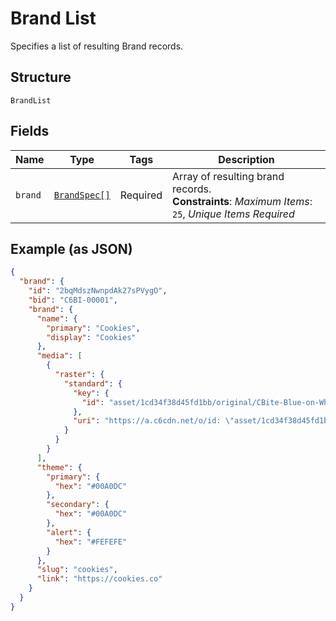 
# Brand List

Specifies a list of resulting Brand records.

## Structure

`BrandList`

## Fields

| Name | Type | Tags | Description |
|  --- | --- | --- | --- |
| `brand` | [`BrandSpec[]`](/doc/models/brand-spec.md) | Required | Array of resulting brand records.<br>**Constraints**: *Maximum Items*: `25`, *Unique Items Required* |

## Example (as JSON)

```json
{
  "brand": {
    "id": "2bqMdszNwnpdAk27sPVygO",
    "bid": "C6BI-00001",
    "brand": {
      "name": {
        "primary": "Cookies",
        "display": "Cookies"
      },
      "media": [
        {
          "raster": {
            "standard": {
              "key": {
                "id": "asset/1cd34f38d45fd1bb/original/CBite-Blue-on-White-No-Padding"
              },
              "uri": "https://a.c6cdn.net/o/id: \"asset/1cd34f38d45fd1bb/original/CBite-Blue-on-White-No-Padding\"\n"
            }
          }
        }
      ],
      "theme": {
        "primary": {
          "hex": "#00A0DC"
        },
        "secondary": {
          "hex": "#00A0DC"
        },
        "alert": {
          "hex": "#FEFEFE"
        }
      },
      "slug": "cookies",
      "link": "https://cookies.co"
    }
  }
}
```

